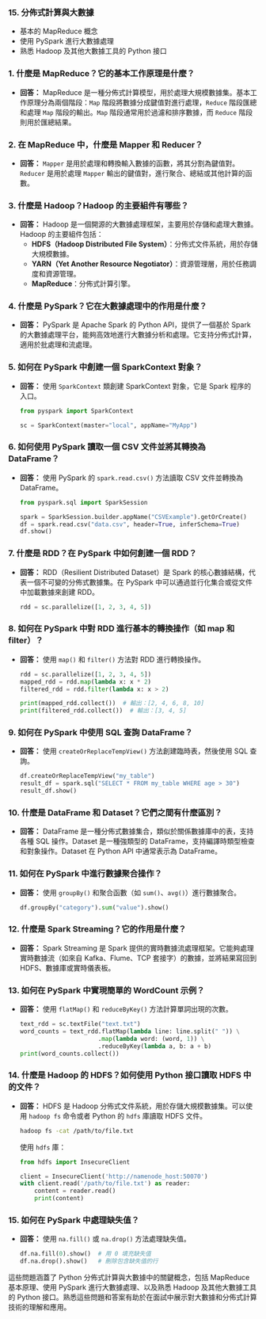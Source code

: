 ### 15. **分佈式計算與大數據**
   - 基本的 MapReduce 概念
   - 使用 PySpark 進行大數據處理
   - 熟悉 Hadoop 及其他大數據工具的 Python 接口


### 1. **什麼是 MapReduce？它的基本工作原理是什麼？**
   - **回答：** MapReduce 是一種分佈式計算模型，用於處理大規模數據集。基本工作原理分為兩個階段：`Map` 階段將數據分成鍵值對進行處理，`Reduce` 階段匯總和處理 `Map` 階段的輸出。`Map` 階段通常用於過濾和排序數據，而 `Reduce` 階段則用於匯總結果。

### 2. **在 MapReduce 中，什麼是 Mapper 和 Reducer？**
   - **回答：** `Mapper` 是用於處理和轉換輸入數據的函數，將其分割為鍵值對。`Reducer` 是用於處理 `Mapper` 輸出的鍵值對，進行聚合、總結或其他計算的函數。

### 3. **什麼是 Hadoop？Hadoop 的主要組件有哪些？**
   - **回答：** Hadoop 是一個開源的大數據處理框架，主要用於存儲和處理大數據。Hadoop 的主要組件包括：
     - **HDFS（Hadoop Distributed File System）**：分佈式文件系統，用於存儲大規模數據。
     - **YARN（Yet Another Resource Negotiator）**：資源管理層，用於任務調度和資源管理。
     - **MapReduce**：分佈式計算引擎。

### 4. **什麼是 PySpark？它在大數據處理中的作用是什麼？**
   - **回答：** PySpark 是 Apache Spark 的 Python API，提供了一個基於 Spark 的大數據處理平台，能夠高效地進行大數據分析和處理。它支持分佈式計算，適用於批處理和流處理。

### 5. **如何在 PySpark 中創建一個 SparkContext 對象？**
   - **回答：** 使用 `SparkContext` 類創建 SparkContext 對象，它是 Spark 程序的入口。
     ```python
     from pyspark import SparkContext

     sc = SparkContext(master="local", appName="MyApp")
     ```

### 6. **如何使用 PySpark 讀取一個 CSV 文件並將其轉換為 DataFrame？**
   - **回答：** 使用 PySpark 的 `spark.read.csv()` 方法讀取 CSV 文件並轉換為 DataFrame。
     ```python
     from pyspark.sql import SparkSession

     spark = SparkSession.builder.appName("CSVExample").getOrCreate()
     df = spark.read.csv("data.csv", header=True, inferSchema=True)
     df.show()
     ```

### 7. **什麼是 RDD？在 PySpark 中如何創建一個 RDD？**
   - **回答：** RDD（Resilient Distributed Dataset）是 Spark 的核心數據結構，代表一個不可變的分佈式數據集。在 PySpark 中可以通過並行化集合或從文件中加載數據來創建 RDD。
     ```python
     rdd = sc.parallelize([1, 2, 3, 4, 5])
     ```

### 8. **如何在 PySpark 中對 RDD 進行基本的轉換操作（如 map 和 filter）？**
   - **回答：** 使用 `map()` 和 `filter()` 方法對 RDD 進行轉換操作。
     ```python
     rdd = sc.parallelize([1, 2, 3, 4, 5])
     mapped_rdd = rdd.map(lambda x: x * 2)
     filtered_rdd = rdd.filter(lambda x: x > 2)

     print(mapped_rdd.collect())  # 輸出：[2, 4, 6, 8, 10]
     print(filtered_rdd.collect())  # 輸出：[3, 4, 5]
     ```

### 9. **如何在 PySpark 中使用 SQL 查詢 DataFrame？**
   - **回答：** 使用 `createOrReplaceTempView()` 方法創建臨時表，然後使用 SQL 查詢。
     ```python
     df.createOrReplaceTempView("my_table")
     result_df = spark.sql("SELECT * FROM my_table WHERE age > 30")
     result_df.show()
     ```

### 10. **什麼是 DataFrame 和 Dataset？它們之間有什麼區別？**
   - **回答：** DataFrame 是一種分佈式數據集合，類似於關係數據庫中的表，支持各種 SQL 操作。Dataset 是一種強類型的 DataFrame，支持編譯時類型檢查和對象操作。Dataset 在 Python API 中通常表示為 DataFrame。

### 11. **如何在 PySpark 中進行數據聚合操作？**
   - **回答：** 使用 `groupBy()` 和聚合函數（如 `sum()`、`avg()`）進行數據聚合。
     ```python
     df.groupBy("category").sum("value").show()
     ```

### 12. **什麼是 Spark Streaming？它的作用是什麼？**
   - **回答：** Spark Streaming 是 Spark 提供的實時數據流處理框架。它能夠處理實時數據流（如來自 Kafka、Flume、TCP 套接字）的數據，並將結果寫回到 HDFS、數據庫或實時儀表板。

### 13. **如何在 PySpark 中實現簡單的 WordCount 示例？**
   - **回答：** 使用 `flatMap()` 和 `reduceByKey()` 方法計算單詞出現的次數。
     ```python
     text_rdd = sc.textFile("text.txt")
     word_counts = text_rdd.flatMap(lambda line: line.split(" ")) \
                           .map(lambda word: (word, 1)) \
                           .reduceByKey(lambda a, b: a + b)
     print(word_counts.collect())
     ```

### 14. **什麼是 Hadoop 的 HDFS？如何使用 Python 接口讀取 HDFS 中的文件？**
   - **回答：** HDFS 是 Hadoop 分佈式文件系統，用於存儲大規模數據集。可以使用 `hadoop fs` 命令或者 Python 的 `hdfs` 庫讀取 HDFS 文件。
     ```bash
     hadoop fs -cat /path/to/file.txt
     ```
     使用 `hdfs` 庫：
     ```python
     from hdfs import InsecureClient

     client = InsecureClient('http://namenode_host:50070')
     with client.read('/path/to/file.txt') as reader:
         content = reader.read()
         print(content)
     ```

### 15. **如何在 PySpark 中處理缺失值？**
   - **回答：** 使用 `na.fill()` 或 `na.drop()` 方法處理缺失值。
     ```python
     df.na.fill(0).show()  # 用 0 填充缺失值
     df.na.drop().show()   # 刪除包含缺失值的行
     ```

這些問題涵蓋了 Python 分佈式計算與大數據中的關鍵概念，包括 MapReduce 基本原理、使用 PySpark 進行大數據處理、以及熟悉 Hadoop 及其他大數據工具的 Python 接口。熟悉這些問題和答案有助於在面試中展示對大數據和分佈式計算技術的理解和應用。
